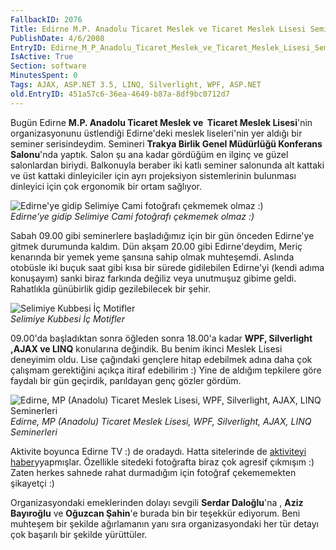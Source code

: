 ```yaml
---
FallbackID: 2076
Title: Edirne M.P. Anadolu Ticaret Meslek ve Ticaret Meslek Lisesi Seminerleri
PublishDate: 4/6/2008
EntryID: Edirne_M_P_Anadolu_Ticaret_Meslek_ve_Ticaret_Meslek_Lisesi_Seminerleri
IsActive: True
Section: software
MinutesSpent: 0
Tags: AJAX, ASP.NET 3.5, LINQ, Silverlight, WPF, ASP.NET
old.EntryID: 451a57c6-36ea-4649-b87a-8df9bc0712d7
---
```

Bugün Edirne **M.P. Anadolu Ticaret Meslek ve  Ticaret Meslek
Lisesi**'nin organizasyonunu üstlendiği Edirne'deki meslek liseleri'nin
yer aldığı bir seminer serisindeydim. Semineri **Trakya Birlik Genel
Müdürlüğü Konferans Salonu**'nda yaptık. Salon şu ana kadar gördüğüm en
ilginç ve güzel salonlardan biriydi. Balkonuyla beraber iki katlı
seminer salonunda alt kattaki ve üst kattaki dinleyiciler için ayrı
projeksiyon sistemlerinin bulunması dinleyici için çok ergonomik bir
ortam sağlıyor.

![Edirne'ye gidip Selimiye Cami fotoğrafı çekmemek olmaz
:)](http://cdn.daron.yondem.com/assets/2076/03062008_2.jpg)\
*Edirne'ye gidip Selimiye Cami fotoğrafı çekmemek olmaz :)*

Sabah 09.00 gibi seminerlere başladığımız için bir gün önceden Edirne'ye
gitmek durumunda kaldım. Dün akşam 20.00 gibi Edirne'deydim, Meriç
kenarında bir yemek yeme şansına sahip olmak muhteşemdi. Aslında
otobüsle iki buçuk saat gibi kısa bir sürede gidilebilen Edirne'yi
(kendi adıma konuşayım) sanki biraz farkında değiliz veya unutmuşuz
gibime geldi. Rahatlıkla günübirlik gidip gezilebilecek bir şehir.

![Selimiye Kubbesi İç
Motifler](http://cdn.daron.yondem.com/assets/2076/03062008_3.jpg)\
*Selimiye Kubbesi İç Motifler*

09.00'da başladıktan sonra öğleden sonra 18.00'a kadar **WPF,
Silverlight ,AJAX ve LINQ** konularına değindik. Bu benim ikinci Meslek
Lisesi deneyimim oldu. Lise çağındaki gençlere hitap edebilmek adına
daha çok çalışmam gerektiğini açıkça itiraf edebilirim :) Yine de
aldığım tepkilere göre faydalı bir gün geçirdik, parıldayan genç gözler
gördüm.

![Edirne, MP (Anadolu) Ticaret Meslek Lisesi, WPF, Silverlight, AJAX,
LINQ
Seminerleri](http://cdn.daron.yondem.com/assets/2076/03062008_1.jpg)\
*Edirne, MP (Anadolu) Ticaret Meslek Lisesi, WPF, Silverlight, AJAX,
LINQ Seminerleri*

Aktivite boyunca Edirne TV :) de oradaydı. Hatta sitelerinde de
[aktiviteyi
haber](http://www.edirnetv.com/03/06/08/haberler/bolgesel/bilisim-teknolojileri-anlatildi)yyapmışlar.
Özellikle sitedeki fotoğrafta biraz çok agresif çıkmışım :) Zaten herkes
sahnede rahat durmadığım için fotoğraf çekememekten şikayetçi :)

Organizasyondaki emeklerinden dolayı sevgili **Serdar Daloğlu**'na ,
**Aziz Bayıroğlu** ve **Oğuzcan Şahin**'e burada bin bir teşekkür
ediyorum. Beni muhteşem bir şekilde ağırlamanın yanı sıra
organizasyondaki her tür detayı çok başarılı bir şekilde yürüttüler.


